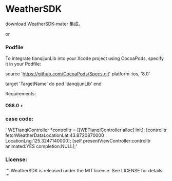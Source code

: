 # WeatherSDK

download WeatherSDK-mater 集成，

or

### Podfile ###

To integrate tianqijunLib into your Xcode project using CocoaPods, specify it in your Podfile:

source 'https://github.com/CocoaPods/Specs.git'
platform :ios, '8.0'

target 'TargetName' do
pod 'tianqijunLib'
end

Requirements:

#### OS8.0 + ####

### case code: ###

  ' WETianqiController *controlltr = [[WETianqiController alloc] init];
   [controlltr fetchWeatherDataLocationLat:43.8720870000 LocationLng:125.3247140000];
   [self presentViewController:controlltr animated:YES completion:NULL];'

### License: ###

''' WeatherSDK is released under the MIT license. See LICENSE for details. '''


